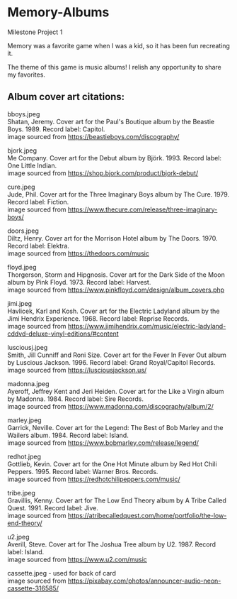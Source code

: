 # Memory-Albums
Milestone Project 1

Memory was a favorite game when I was a kid, so it has been fun recreating it. 

The theme of this game is music albums! I relish any opportunity to share my favorites.

## Album cover art citations:

bboys.jpeg<br>
Shatan, Jeremy. Cover art for the Paul's Boutique album by the Beastie Boys. 1989. Record label: Capitol.
<br>image sourced from https://beastieboys.com/discography/

bjork.jpeg<br>
Me Company. Cover art for the Debut album by Björk. 1993. Record label: One Little Indian.
<br>image sourced from https://shop.bjork.com/product/bjork-debut/

cure.jpeg<br>
Jude, Phil. Cover art for the Three Imaginary Boys album by The Cure. 1979. Record label: Fiction.
<br>image sourced from https://www.thecure.com/release/three-imaginary-boys/

doors.jpeg<br>
Diltz, Henry. Cover art for the Morrison Hotel album by The Doors. 1970. Record label: Elektra.
<br>image sourced from https://thedoors.com/music

floyd.jpeg<br>
Thorgerson, Storm and Hipgnosis. Cover art for the Dark Side of the Moon album by Pink Floyd. 1973. Record label: Harvest.
<br>image sourced from https://www.pinkfloyd.com/design/album_covers.php

jimi.jpeg<br>
Havlicek, Karl and Kosh. Cover art for the Electric Ladyland album by the Jimi Hendrix Experience. 1968. Record label: Reprise Records.
<br>image sourced from https://www.jimihendrix.com/music/electric-ladyland-cddvd-deluxe-vinyl-editions/#content

lusciousj.jpeg<br>
Smith, Jill Cunniff and Roni Size. Cover art for the Fever In Fever Out album by Luscious Jackson. 1996. Record label: Grand Royal/Capitol Records.
<br>image sourced from https://lusciousjackson.us/

madonna.jpeg<br>
Ayeroff, Jeffrey Kent and Jeri Heiden. Cover art for the Like a Virgin album by Madonna. 1984. Record label: Sire Records.
<br>image sourced from https://www.madonna.com/discography/album/2/

marley.jpeg<br>
Garrick, Neville. Cover art for the Legend: The Best of Bob Marley and the Wailers album. 1984. Record label: Island.
<br>image sourced from https://www.bobmarley.com/release/legend/

redhot.jpeg<br>
Gottlieb, Kevin. Cover art for the One Hot Minute album by Red Hot Chili Peppers. 1995. Record label: Warner Bros. Records.
<br>image sourced from https://redhotchilipeppers.com/music/

tribe.jpeg<br>
Gravillis, Kenny. Cover art for The Low End Theory album by A Tribe Called Quest. 1991. Record label: Jive.
<br>image sourced from https://atribecalledquest.com/home/portfolio/the-low-end-theory/

u2.jpeg<br>
Averill, Steve. Cover art for The Joshua Tree album by U2. 1987. Record label: Island.
<br>image sourced from https://www.u2.com/music

cassette.jpeg - used for back of card
<br>image sourced from https://pixabay.com/photos/announcer-audio-neon-cassette-316585/